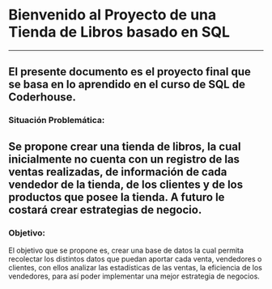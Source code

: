 # Bienvenido al Proyecto de una Tienda de Libros basado en SQL
---
El presente documento es el proyecto final que se basa en lo aprendido
en el curso de SQL de Coderhouse.
---
### Situación Problemática:  
Se propone crear una tienda de libros, la cual inicialmente no cuenta
con un registro de las ventas realizadas, de información de cada vendedor de
la tienda, de los clientes y de los productos que posee la tienda. A futuro le
costará crear estrategias de negocio.
---  
### Objetivo:  
El objetivo que se propone es, crear una base de datos la cual permita
recolectar los distintos datos que puedan aportar cada venta, vendedores o
clientes, con ellos analizar las estadísticas de las ventas, la eficiencia de los
vendedores, para así poder implementar una mejor estrategia de negocios.
